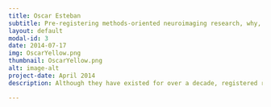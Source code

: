 ```yaml
---
title: Oscar Esteban
subtitle: Pre-registering methods-oriented neuroimaging research, why, when, and how 
layout: default
modal-id: 3
date: 2014-07-17
img: OscarYellow.png
thumbnail: OscarYellow.png
alt: image-alt
project-date: April 2014
description: Although they have existed for over a decade, registered reports (RR) remain somewhat of a stranger as a publication format to researchers across fields. RRs involve a publication workflow designed to limit and, if possible, avert incentives and considerations that may bias the research. Indeed, RRs enforce a careful design of the whole experiment (from data collection to statistical modeling and significance testing) before the data are collected, which ensures rigor to the research plan. Once finalized, the RR undergoes peer review, thereby providing the research early feedback from experts in the field and typically resulting in substantial improvements of the research plan. If peer review occurs in a formal setting (e.g., a journal or other alternatives that will be mentioned in the talk), then a successful RR will achieve “Stage 1 in principle accepted”. This means that peers vetted the research as planned and marks the moment when the researchers can initiate data collection following the RR’s timeline. Once the research is concluded, a manuscript in the traditional conception is written, taking the introduction and methods sections from the RR and completing it with the results and their interpretation. The manuscript may then be sent to the publication platform (e.g., the journal that granted Stage 1), where it will undergo another round of peer review (preferably by the same reviewers who participated in Stage 1) toward final acceptance (Stage 2). The key is that the journal (the editors and the recommendation of the reviewers) commit to publishing the results, even if negative, if the Stage 2 research did not substantially deviate from the Stage 1 RR. This effectively limits publication bias, the long-time problem that scientific literature fundamentally favors positive results. In this talk, we will get a quick description of this format using Oscar's experience with it in his methods-oriented neuroimaging research, providing an example that the scientific community seems finally ready to adopt and value RRs. He will also underscore why he believes this format is particularly interesting to PhD students and early-career researchers, despite the widespread opinion (or myth) that RRs make research slower.

---
```


